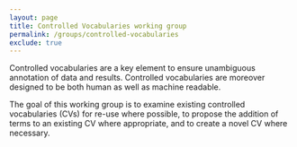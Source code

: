 ```yaml
---
layout: page
title: Controlled Vocabularies working group
permalink: /groups/controlled-vocabularies
exclude: true
---
```


Controlled vocabularies are a key element to ensure unambiguous annotation of
data and results. Controlled vocabularies are moreover designed to be both
human as well as machine readable.

The goal of this working group is to examine existing controlled vocabularies
(CVs) for re-use where possible, to propose the addition of terms to an
existing CV where appropriate, and to create a novel CV where necessary.
